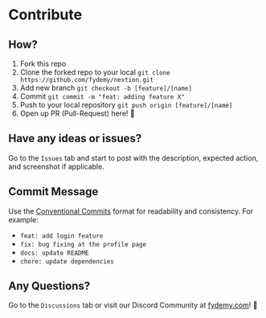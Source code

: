 # Contribute

## How?

1. Fork this repo
2. Clone the forked repo to your local
   `git clone https://github.com/fydemy/nextion.git`
3. Add new branch
   `git checkout -b [feature]/[name]`
4. Commit
   `git commit -m "feat: adding feature X"`
5. Push to your local repository
   `git push origin [feature]/[name]`
6. Open up PR (Pull-Request) here! 🚀

## Have any ideas or issues?

Go to the `Issues` tab and start to post with the description, expected action, and screenshot if applicable.

## Commit Message

Use the [Conventional Commits](https://www.conventionalcommits.org/en/v1.0.0/) format for readability and consistency. For example:

- `feat: add login feature`
- `fix: bug fixing at the profile page`
- `docs: update README`
- `chore: update dependencies`

## Any Questions?

Go to the `Discussions` tab or visit our Discord Community at [fydemy.com](https://fydemy.com)! 🚀

